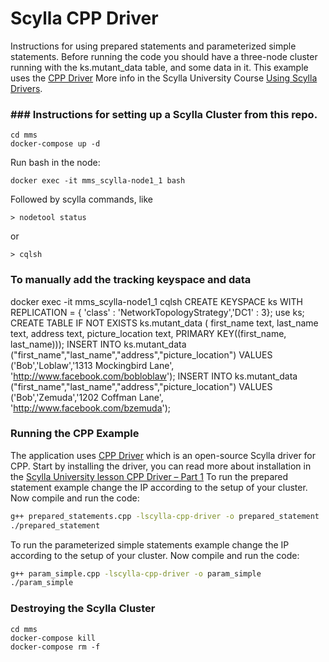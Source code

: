 # Scylla CPP Driver  
Instructions for using prepared statements and parameterized simple statements. Before running the code you should have a three-node cluster running with the ks.mutant_data table, and some data in it. This example uses the [CPP Driver](https://github.com/scylladb/cpp-driver)
More info in the Scylla University Course [Using Scylla Drivers](https://university.scylladb.com/courses/using-scylla-drivers/). 

### ### Instructions for setting up a Scylla Cluster from this repo.
```
cd mms
docker-compose up -d
```

Run bash in the node:
```
docker exec -it mms_scylla-node1_1 bash
```

Followed by scylla commands, like
```
> nodetool status
```
or
```
> cqlsh
```

### To manually add the tracking keyspace and data
docker exec -it mms_scylla-node1_1 cqlsh
CREATE KEYSPACE ks WITH REPLICATION = { 'class' : 'NetworkTopologyStrategy','DC1' : 3};
use ks;
CREATE TABLE IF NOT EXISTS ks.mutant_data (
   first_name text,
   last_name text,
   address text,
   picture_location text,
   PRIMARY KEY((first_name, last_name)));
INSERT INTO ks.mutant_data ("first_name","last_name","address","picture_location") VALUES ('Bob','Loblaw','1313 Mockingbird Lane', 'http://www.facebook.com/bobloblaw');
INSERT INTO ks.mutant_data ("first_name","last_name","address","picture_location") VALUES ('Bob','Zemuda','1202 Coffman Lane', 'http://www.facebook.com/bzemuda');


### Running the CPP Example
The application uses [CPP Driver](https://github.com/scylladb/cpp-driver) which is an open-source Scylla driver for CPP. Start by installing the driver, you can read more about installation in the [Scylla University lesson CPP Driver – Part 1](https://university.scylladb.com/courses/using-scylla-drivers/lessons/cpp-driver-part-1/)
To run the prepared statement example change the IP according to the setup of your cluster. Now compile and run the code:
```bash
g++ prepared_statements.cpp -lscylla-cpp-driver -o prepared_statement
./prepared_statement 
```

To run the parameterized simple statements example change the IP according to the setup of your cluster. Now compile and run the code:
```bash
g++ param_simple.cpp -lscylla-cpp-driver -o param_simple
./param_simple

```

### Destroying the Scylla Cluster 
```
cd mms
docker-compose kill
docker-compose rm -f
```



